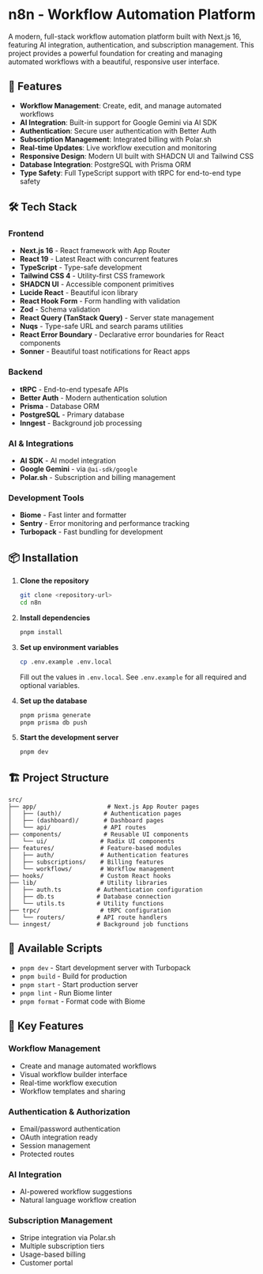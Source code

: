 # n8n - Workflow Automation Platform

A modern, full-stack workflow automation platform built with Next.js 16, featuring AI integration, authentication, and subscription management. This project provides a powerful foundation for creating and managing automated workflows with a beautiful, responsive user interface.

## 🚀 Features

- **Workflow Management**: Create, edit, and manage automated workflows
- **AI Integration**: Built-in support for Google Gemini via AI SDK
- **Authentication**: Secure user authentication with Better Auth
- **Subscription Management**: Integrated billing with Polar.sh
- **Real-time Updates**: Live workflow execution and monitoring
- **Responsive Design**: Modern UI built with SHADCN UI and Tailwind CSS
- **Database Integration**: PostgreSQL with Prisma ORM
- **Type Safety**: Full TypeScript support with tRPC for end-to-end type safety

## 🛠️ Tech Stack

### Frontend
- **Next.js 16** - React framework with App Router
- **React 19** - Latest React with concurrent features
- **TypeScript** - Type-safe development
- **Tailwind CSS 4** - Utility-first CSS framework
- **SHADCN UI** - Accessible component primitives
- **Lucide React** - Beautiful icon library
- **React Hook Form** - Form handling with validation
- **Zod** - Schema validation
- **React Query (TanStack Query)** - Server state management
- **Nuqs** - Type-safe URL and search params utilities
- **React Error Boundary** - Declarative error boundaries for React components 
- **Sonner** - Beautiful toast notifications for React apps

### Backend
- **tRPC** - End-to-end typesafe APIs
- **Better Auth** - Modern authentication solution
- **Prisma** - Database ORM
- **PostgreSQL** - Primary database
- **Inngest** - Background job processing

### AI & Integrations
- **AI SDK** - AI model integration
- **Google Gemini** - via `@ai-sdk/google`
- **Polar.sh** - Subscription and billing management

### Development Tools
- **Biome** - Fast linter and formatter
- **Sentry** - Error monitoring and performance tracking
- **Turbopack** - Fast bundling for development

## 📦 Installation

1. **Clone the repository**
   ```bash
   git clone <repository-url>
   cd n8n
   ```

2. **Install dependencies**
   ```bash
   pnpm install
   ```

3. **Set up environment variables**
   ```bash
   cp .env.example .env.local
   ```
   Fill out the values in `.env.local`. See `.env.example` for all required and optional variables.

4. **Set up the database**
   ```bash
   pnpm prisma generate
   pnpm prisma db push
   ```

5. **Start the development server**
   ```bash
   pnpm dev
   ```

## 🏗️ Project Structure

```
src/
├── app/                    # Next.js App Router pages
│   ├── (auth)/            # Authentication pages
│   ├── (dashboard)/       # Dashboard pages
│   └── api/               # API routes
├── components/            # Reusable UI components
│   └── ui/               # Radix UI components
├── features/             # Feature-based modules
│   ├── auth/             # Authentication features
│   ├── subscriptions/    # Billing features
│   └── workflows/        # Workflow management
├── hooks/                # Custom React hooks
├── lib/                  # Utility libraries
│   ├── auth.ts          # Authentication configuration
│   ├── db.ts            # Database connection
│   └── utils.ts         # Utility functions
├── trpc/                 # tRPC configuration
│   └── routers/         # API route handlers
└── inngest/             # Background job functions
```

## 🔧 Available Scripts

- `pnpm dev` - Start development server with Turbopack
- `pnpm build` - Build for production
- `pnpm start` - Start production server
- `pnpm lint` - Run Biome linter
- `pnpm format` - Format code with Biome

## 🎯 Key Features

### Workflow Management
- Create and manage automated workflows
- Visual workflow builder interface
- Real-time workflow execution
- Workflow templates and sharing

### Authentication & Authorization
- Email/password authentication
- OAuth integration ready
- Session management
- Protected routes

### AI Integration
- AI-powered workflow suggestions
- Natural language workflow creation

### Subscription Management
- Stripe integration via Polar.sh
- Multiple subscription tiers
- Usage-based billing
- Customer portal

